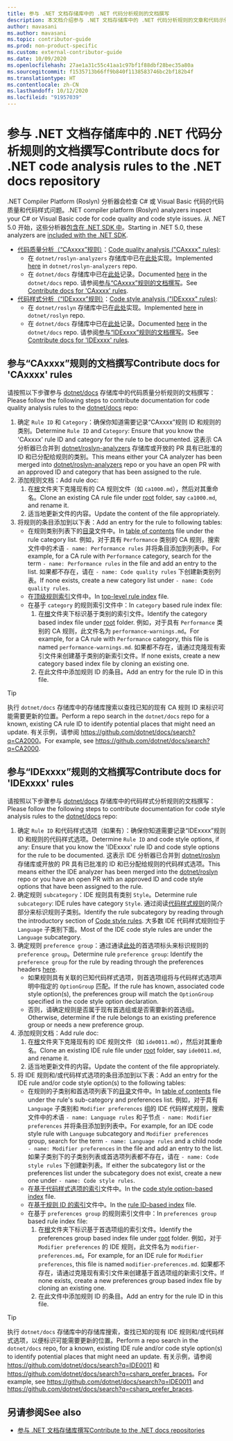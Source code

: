 ```yaml
---
title: 参与 .NET 文档存储库中的 .NET 代码分析规则的文档撰写
description: 本文档介绍参与 .NET 文档存储库中的 .NET 代码分析规则的文章和代码示例撰写的过程。
author: mavasani
ms.author: mavasani
ms.topic: contributor-guide
ms.prod: non-product-specific
ms.custom: external-contributor-guide
ms.date: 10/09/2020
ms.openlocfilehash: 27ae1a31c55c41aa1c97bf1f88dbf28bec35a80a
ms.sourcegitcommit: f1535713b66ff9b840f1138583746bc2bf182b4f
ms.translationtype: HT
ms.contentlocale: zh-CN
ms.lasthandoff: 10/12/2020
ms.locfileid: "91957039"
---
```

# <a name="contribute-docs-for-net-code-analysis-rules-to-the-net-docs-repository"></a><span data-ttu-id="6903a-103">参与 .NET 文档存储库中的 .NET 代码分析规则的文档撰写</span><span class="sxs-lookup"><span data-stu-id="6903a-103">Contribute docs for .NET code analysis rules to the .NET docs repository</span></span>

<span data-ttu-id="6903a-104">.NET Compiler Platform (Roslyn) 分析器会检查 C# 或 Visual Basic 代码的代码质量和代码样式问题。</span><span class="sxs-lookup"><span data-stu-id="6903a-104">.NET compiler platform (Roslyn) analyzers inspect your C# or Visual Basic code for code quality and code style issues.</span></span> <span data-ttu-id="6903a-105">从 .NET 5.0 开始，这些分析器[包含在 .NET SDK 中](/dotnet/fundamentals/code-analysis/overview)。</span><span class="sxs-lookup"><span data-stu-id="6903a-105">Starting in .NET 5.0, these analyzers are [included with the .NET SDK](/dotnet/fundamentals/code-analysis/overview).</span></span>

- <span data-ttu-id="6903a-106">[代码质量分析（“CAxxxx”规则）](/dotnet/fundamentals/code-analysis/overview#code-quality-analysis)：</span><span class="sxs-lookup"><span data-stu-id="6903a-106">[Code quality analysis ("CAxxxx" rules)](/dotnet/fundamentals/code-analysis/overview#code-quality-analysis):</span></span>
  - <span data-ttu-id="6903a-107">在 `dotnet/roslyn-analyzers` 存储库中已在[此处](https://github.com/dotnet/roslyn-analyzers/tree/master/src/NetAnalyzers)实现。</span><span class="sxs-lookup"><span data-stu-id="6903a-107">Implemented [here](https://github.com/dotnet/roslyn-analyzers/tree/master/src/NetAnalyzers) in `dotnet/roslyn-analyzers` repo.</span></span>
  - <span data-ttu-id="6903a-108">在 `dotnet/docs` 存储库中已在[此处](https://github.com/dotnet/docs/blob/master/docs/fundamentals/code-analysis/quality-rules)记录。</span><span class="sxs-lookup"><span data-stu-id="6903a-108">Documented [here](https://github.com/dotnet/docs/blob/master/docs/fundamentals/code-analysis/quality-rules) in the `dotnet/docs` repo.</span></span> <span data-ttu-id="6903a-109">请参阅[参与“CAxxxx”规则的文档撰写](#contribute-docs-for-caxxxx-rules)。</span><span class="sxs-lookup"><span data-stu-id="6903a-109">See [Contribute docs for 'CAxxxx' rules](#contribute-docs-for-caxxxx-rules).</span></span>
- <span data-ttu-id="6903a-110">[代码样式分析（“IDExxxx”规则）](/dotnet/fundamentals/code-analysis/overview#code-style-analysis)：</span><span class="sxs-lookup"><span data-stu-id="6903a-110">[Code style analysis ("IDExxxx" rules)](/dotnet/fundamentals/code-analysis/overview#code-style-analysis):</span></span>
  - <span data-ttu-id="6903a-111">在 `dotnet/roslyn` 存储库中已在[此处](https://github.com/dotnet/roslyn/tree/master/src/Analyzers)实现。</span><span class="sxs-lookup"><span data-stu-id="6903a-111">Implemented [here](https://github.com/dotnet/roslyn/tree/master/src/Analyzers) in `dotnet/roslyn` repo.</span></span>
  - <span data-ttu-id="6903a-112">在 `dotnet/docs` 存储库中已在[此处](https://github.com/dotnet/docs/blob/master/docs/fundamentals/code-analysis/style-rules)记录。</span><span class="sxs-lookup"><span data-stu-id="6903a-112">Documented [here](https://github.com/dotnet/docs/blob/master/docs/fundamentals/code-analysis/style-rules) in the `dotnet/docs` repo.</span></span> <span data-ttu-id="6903a-113">请参阅[参与“IDExxxx”规则的文档撰写](#contribute-docs-for-idexxxx-rules)。</span><span class="sxs-lookup"><span data-stu-id="6903a-113">See [Contribute docs for 'IDExxxx' rules](#contribute-docs-for-idexxxx-rules).</span></span>

## <a name="contribute-docs-for-caxxxx-rules"></a><span data-ttu-id="6903a-114">参与“CAxxxx”规则的文档撰写</span><span class="sxs-lookup"><span data-stu-id="6903a-114">Contribute docs for 'CAxxxx' rules</span></span>

<span data-ttu-id="6903a-115">请按照以下步骤参与 [dotnet/docs](https://github.com/dotnet/docs) 存储库中的代码质量分析规则的文档撰写：</span><span class="sxs-lookup"><span data-stu-id="6903a-115">Please follow the following steps to contribute documentation for code quality analysis rules to the [dotnet/docs](https://github.com/dotnet/docs) repo:</span></span>

1. <span data-ttu-id="6903a-116">确定 `Rule ID` 和 `Category`：确保你知道需要记录“CAxxxx”规则 ID 和规则的类别。</span><span class="sxs-lookup"><span data-stu-id="6903a-116">Determine `Rule ID` and `Category`: Ensure that you know the 'CAxxxx' rule ID and category for the rule to be documented.</span></span> <span data-ttu-id="6903a-117">这表示 CA 分析器已合并到 [dotnet/roslyn-analyzers](https://github.com/dotnet/roslyn-analyzers) 存储库或开放的 PR 具有已批准的 ID 和已分配给规则的类别。</span><span class="sxs-lookup"><span data-stu-id="6903a-117">This means either your CA analyzer has been merged into [dotnet/roslyn-analyzers](https://github.com/dotnet/roslyn-analyzers) repo or you have an open PR with an approved ID and category that has been assigned to the rule.</span></span>
2. <span data-ttu-id="6903a-118">添加规则文档：</span><span class="sxs-lookup"><span data-stu-id="6903a-118">Add rule doc:</span></span>
   1. <span data-ttu-id="6903a-119">在[根](https://github.com/dotnet/docs/blob/master/docs/fundamentals/code-analysis/quality-rules)文件夹下克隆现有的 CA 规则文件（如 `ca1000.md`），然后对其重命名。</span><span class="sxs-lookup"><span data-stu-id="6903a-119">Clone an existing CA rule file under [root](https://github.com/dotnet/docs/blob/master/docs/fundamentals/code-analysis/quality-rules) folder, say `ca1000.md`, and rename it.</span></span>
   2. <span data-ttu-id="6903a-120">适当地更新文件的内容。</span><span class="sxs-lookup"><span data-stu-id="6903a-120">Update the content of the file appropriately.</span></span>
3. <span data-ttu-id="6903a-121">将规则的条目添加到以下表：</span><span class="sxs-lookup"><span data-stu-id="6903a-121">Add an entry for the rule to following tables:</span></span>
   - <span data-ttu-id="6903a-122">在规则类别列表下的[目录](https://github.com/dotnet/docs/blob/master/docs/fundamentals/toc.yml)文件中。</span><span class="sxs-lookup"><span data-stu-id="6903a-122">In [table of contents](https://github.com/dotnet/docs/blob/master/docs/fundamentals/toc.yml) file under the rule category list.</span></span> <span data-ttu-id="6903a-123">例如，对于具有 `Performance` 类别的 CA 规则，搜索文件中的术语 `- name: Performance rules` 并将条目添加到列表中。</span><span class="sxs-lookup"><span data-stu-id="6903a-123">For example, for a CA rule with `Performance` category, search for the term `- name: Performance rules` in the file and add an entry to the list.</span></span> <span data-ttu-id="6903a-124">如果都不存在，请在 `- name: Code quality rules` 下创建新类别列表。</span><span class="sxs-lookup"><span data-stu-id="6903a-124">If none exists, create a new category list under `- name: Code quality rules`.</span></span>
   - <span data-ttu-id="6903a-125">在[顶级规则索引](https://github.com/dotnet/docs/blob/master/docs/fundamentals/code-analysis/quality-rules/index.md)文件中。</span><span class="sxs-lookup"><span data-stu-id="6903a-125">In [top-level rule index](https://github.com/dotnet/docs/blob/master/docs/fundamentals/code-analysis/quality-rules/index.md) file.</span></span>
   - <span data-ttu-id="6903a-126">在基于 `category` 的规则索引文件中：</span><span class="sxs-lookup"><span data-stu-id="6903a-126">In `category` based rule index file:</span></span>
     1. <span data-ttu-id="6903a-127">在[根](https://github.com/dotnet/docs/blob/master/docs/fundamentals/code-analysis/quality-rules)文件夹下标识基于类别的索引文件。</span><span class="sxs-lookup"><span data-stu-id="6903a-127">Identify the category based index file under [root](https://github.com/dotnet/docs/blob/master/docs/fundamentals/code-analysis/quality-rules) folder.</span></span> <span data-ttu-id="6903a-128">例如，对于具有 `Performance` 类别的 CA 规则，此文件名为 `performance-warnings.md`。</span><span class="sxs-lookup"><span data-stu-id="6903a-128">For example, for a CA rule with `Performance` category, this file is named `performance-warnings.md`.</span></span> <span data-ttu-id="6903a-129">如果都不存在，请通过克隆现有索引文件来创建基于类别的新索引文件。</span><span class="sxs-lookup"><span data-stu-id="6903a-129">If none exists, create a new category based index file by cloning an existing one.</span></span>
     2. <span data-ttu-id="6903a-130">在此文件中添加规则 ID 的条目。</span><span class="sxs-lookup"><span data-stu-id="6903a-130">Add an entry for the rule ID in this file.</span></span>

> [!TIP]
> <span data-ttu-id="6903a-131">执行 `dotnet/docs` 存储库中的存储库搜索以查找已知的现有 CA 规则 ID 来标识可能需要更新的位置。</span><span class="sxs-lookup"><span data-stu-id="6903a-131">Perform a repo search in the `dotnet/docs` repo for a known, existing CA rule ID to identify potential places that might need an update.</span></span> <span data-ttu-id="6903a-132">有关示例，请参阅 <https://github.com/dotnet/docs/search?q=CA2000>。</span><span class="sxs-lookup"><span data-stu-id="6903a-132">For example, see <https://github.com/dotnet/docs/search?q=CA2000>.</span></span>

## <a name="contribute-docs-for-idexxxx-rules"></a><span data-ttu-id="6903a-133">参与“IDExxxx”规则的文档撰写</span><span class="sxs-lookup"><span data-stu-id="6903a-133">Contribute docs for 'IDExxxx' rules</span></span>

<span data-ttu-id="6903a-134">请按照以下步骤参与 [dotnet/docs](https://github.com/dotnet/docs) 存储库中的代码样式分析规则的文档撰写：</span><span class="sxs-lookup"><span data-stu-id="6903a-134">Please follow the following steps to contribute documentation for code style analysis rules to the [dotnet/docs](https://github.com/dotnet/docs) repo:</span></span>

1. <span data-ttu-id="6903a-135">确定 `Rule ID` 和代码样式选项（如果有）：确保你知道需要记录“IDExxxx”规则 ID 和规则的代码样式选项。</span><span class="sxs-lookup"><span data-stu-id="6903a-135">Determine `Rule ID` and code style options, if any: Ensure that you know the 'IDExxxx' rule ID and code style options for the rule to be documented.</span></span> <span data-ttu-id="6903a-136">这表示 IDE 分析器已合并到 [dotnet/roslyn](https://github.com/dotnet/roslyn) 存储库或开放的 PR 具有已批准的 ID 和已分配给规则的代码样式选项。</span><span class="sxs-lookup"><span data-stu-id="6903a-136">This means either the IDE analyzer has been merged into the [dotnet/roslyn](https://github.com/dotnet/roslyn) repo or you have an open PR with an approved ID and code style options that have been assigned to the rule.</span></span>
2. <span data-ttu-id="6903a-137">确定规则 `subcategory`：IDE 规则具有类别 `Style`。</span><span class="sxs-lookup"><span data-stu-id="6903a-137">Determine rule `subcategory`: IDE rules have category `Style`.</span></span> <span data-ttu-id="6903a-138">通过阅读[代码样式规则](/dotnet/fundamentals/code-analysis/style-rules/index)的简介部分来标识规则子类别。</span><span class="sxs-lookup"><span data-stu-id="6903a-138">Identify the rule subcategory by reading through the introductory section of [Code style rules](/dotnet/fundamentals/code-analysis/style-rules/index).</span></span> <span data-ttu-id="6903a-139">大多数 IDE 代码样式规则位于 `Language` 子类别下面。</span><span class="sxs-lookup"><span data-stu-id="6903a-139">Most of the IDE code style rules are under the `Language` subcategory.</span></span>
3. <span data-ttu-id="6903a-140">确定规则 `preference group`：通过通读[此处](/dotnet/fundamentals/code-analysis/style-rules/language-rules#net-style-rules)的首选项标头来标识规则的 `preference group`。</span><span class="sxs-lookup"><span data-stu-id="6903a-140">Determine rule `preference group`: Identify the `preference group` for the rule by reading through the preferences headers [here](/dotnet/fundamentals/code-analysis/style-rules/language-rules#net-style-rules).</span></span>
   - <span data-ttu-id="6903a-141">如果规则具有关联的已知代码样式选项，则首选项组将与代码样式选项声明中指定的 `OptionGroup` 匹配。</span><span class="sxs-lookup"><span data-stu-id="6903a-141">If the rule has known, associated code style option(s), the preferences group will match the `OptionGroup` specified in the code style option declaration.</span></span>
   - <span data-ttu-id="6903a-142">否则，请确定规则是否属于现有首选组或是否需要新的首选组。</span><span class="sxs-lookup"><span data-stu-id="6903a-142">Otherwise, determine if the rule belongs to an existing preference group or needs a new preference group.</span></span>
4. <span data-ttu-id="6903a-143">添加规则文档：</span><span class="sxs-lookup"><span data-stu-id="6903a-143">Add rule doc:</span></span>
   1. <span data-ttu-id="6903a-144">在[根](https://github.com/dotnet/docs/blob/master/docs/fundamentals/code-analysis/style-rules)文件夹下克隆现有的 IDE 规则文件（如 `ide0011.md`），然后对其重命名。</span><span class="sxs-lookup"><span data-stu-id="6903a-144">Clone an existing IDE rule file under [root](https://github.com/dotnet/docs/blob/master/docs/fundamentals/code-analysis/style-rules) folder, say `ide0011.md`, and rename it.</span></span>
   2. <span data-ttu-id="6903a-145">适当地更新文件的内容。</span><span class="sxs-lookup"><span data-stu-id="6903a-145">Update the content of the file appropriately.</span></span>
5. <span data-ttu-id="6903a-146">将 IDE 规则和/或代码样式选项的条目添加到以下表：</span><span class="sxs-lookup"><span data-stu-id="6903a-146">Add an entry for the IDE rule and/or code style option(s) to the following tables:</span></span>
   - <span data-ttu-id="6903a-147">在规则的子类别和首选项列表下的[目录](https://github.com/dotnet/docs/blob/master/docs/fundamentals/toc.yml)文件中。</span><span class="sxs-lookup"><span data-stu-id="6903a-147">In [table of contents](https://github.com/dotnet/docs/blob/master/docs/fundamentals/toc.yml) file under the rule's sub-category and preferences list.</span></span> <span data-ttu-id="6903a-148">例如，对于具有 `Language` 子类别和 `Modifier preferences` 组的 IDE 代码样式规则，搜索文件中的术语 `- name: Language rules` 和子节点 `- name: Modifier preferences` 并将条目添加到列表中。</span><span class="sxs-lookup"><span data-stu-id="6903a-148">For example, for an IDE code style rule with `Language` subcategory and `Modifier preferences` group, search for the term `- name: Language rules` and a child node `- name: Modifier preferences` in the file and add an entry to the list.</span></span> <span data-ttu-id="6903a-149">如果子类别下的子类别列表或首选项列表都不存在，请在 `- name: Code style rules` 下创建新列表。</span><span class="sxs-lookup"><span data-stu-id="6903a-149">If either the subcategory list or the preferences list under the subcategory does not exist, create a new one under `- name: Code style rules`.</span></span>
   - <span data-ttu-id="6903a-150">在[基于代码样式选项的索引](https://github.com/dotnet/docs/blob/master/docs/fundamentals/code-analysis/style-rules/language-rules.md)文件中。</span><span class="sxs-lookup"><span data-stu-id="6903a-150">In the [code style option-based index](https://github.com/dotnet/docs/blob/master/docs/fundamentals/code-analysis/style-rules/language-rules.md) file.</span></span>
   - <span data-ttu-id="6903a-151">在[基于规则 ID 的索引](https://github.com/dotnet/docs/blob/master/docs/fundamentals/code-analysis/style-rules/index.md)文件中。</span><span class="sxs-lookup"><span data-stu-id="6903a-151">In the [rule ID-based index](https://github.com/dotnet/docs/blob/master/docs/fundamentals/code-analysis/style-rules/index.md) file.</span></span>
   - <span data-ttu-id="6903a-152">在基于 `preferences group` 的规则索引文件中：</span><span class="sxs-lookup"><span data-stu-id="6903a-152">In `preferences group` based rule index file:</span></span>
     1. <span data-ttu-id="6903a-153">在[根](https://github.com/dotnet/docs/blob/master/docs/fundamentals/code-analysis/style-rules)文件夹下标识基于首选项组的索引文件。</span><span class="sxs-lookup"><span data-stu-id="6903a-153">Identify the preferences group based index file under [root](https://github.com/dotnet/docs/blob/master/docs/fundamentals/code-analysis/style-rules) folder.</span></span> <span data-ttu-id="6903a-154">例如，对于 `Modifier preferences` 的 IDE 规则，此文件名为 `modifier-preferences.md`。</span><span class="sxs-lookup"><span data-stu-id="6903a-154">For example, for an IDE rule for `Modifier preferences`, this file is named `modifier-preferences.md`.</span></span> <span data-ttu-id="6903a-155">如果都不存在，请通过克隆现有索引文件来创建基于首选项组的新索引文件。</span><span class="sxs-lookup"><span data-stu-id="6903a-155">If none exists, create a new preferences group based index file by cloning an existing one.</span></span>
     2. <span data-ttu-id="6903a-156">在此文件中添加规则 ID 的条目。</span><span class="sxs-lookup"><span data-stu-id="6903a-156">Add an entry for the rule ID in this file.</span></span>

> [!TIP]
> <span data-ttu-id="6903a-157">执行 `dotnet/docs` 存储库中的存储库搜索，查找已知的现有 IDE 规则和/或代码样式选项，以便标识可能需要更新的位置。</span><span class="sxs-lookup"><span data-stu-id="6903a-157">Perform a repo search in the `dotnet/docs` repo, for a known, existing IDE rule and/or code style option(s) to identify potential places that might need an update.</span></span> <span data-ttu-id="6903a-158">有关示例，请参阅 <https://github.com/dotnet/docs/search?q=IDE0011> 和 <https://github.com/dotnet/docs/search?q=csharp_prefer_braces>。</span><span class="sxs-lookup"><span data-stu-id="6903a-158">For example, see <https://github.com/dotnet/docs/search?q=IDE0011> and <https://github.com/dotnet/docs/search?q=csharp_prefer_braces>.</span></span>

## <a name="see-also"></a><span data-ttu-id="6903a-159">另请参阅</span><span class="sxs-lookup"><span data-stu-id="6903a-159">See also</span></span>

- [<span data-ttu-id="6903a-160">参与 .NET 文档存储库撰写</span><span class="sxs-lookup"><span data-stu-id="6903a-160">Contribute to the .NET docs repositories</span></span>](dotnet-contribute.md)
